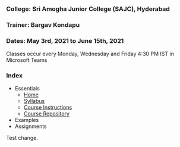 ### College: Sri Amogha Junior College  (SAJC), Hyderabad

### Trainer: Bargav Kondapu

### Dates: May 3rd, 2021 to June 15th, 2021
Classes occur every Monday, Wednesday and Friday 4:30 PM IST  in Microsoft Teams

### Index 
- Essentials
  - [Home](https://bargavkondapu.com/sajc-web-development-101/)
  - [Syllabus](https://bargavkondapu.com/sajc-web-development-101/introduction/syllabus)
  - [Course Instructions](https://bargavkondapu.com/sajc-web-development-101/introduction/course-instructions)
  - [Course Repository](https://github.com/bhar1red/sajc-web-development-101)
- Examples 
- Assignments


Test change. 